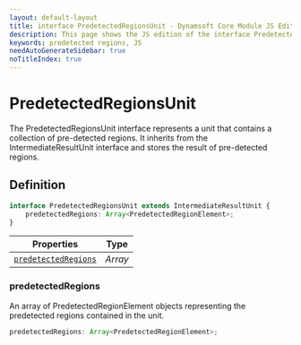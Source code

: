 ```yaml
---
layout: default-layout
title: interface PredetectedRegionsUnit - Dynamsoft Core Module JS Edition API Reference
description: This page shows the JS edition of the interface PredetectedRegionsUnit in Dynamsoft Core Module.
keywords: predetected regions, JS
needAutoGenerateSidebar: true
noTitleIndex: true
---
```


# PredetectedRegionsUnit

The PredetectedRegionsUnit interface represents a unit that contains a collection of pre-detected regions. It inherits from the IntermediateResultUnit interface and stores the result of pre-detected regions.

## Definition

```typescript
interface PredetectedRegionsUnit extends IntermediateResultUnit {
    predetectedRegions: Array<PredetectedRegionElement>;
}
```



| Properties | Type |
|--------|-------------|
| [`predetectedRegions`](#predetectedregions) | *Array<PredetectedRegionElement>* |


### predetectedRegions

 An array of PredetectedRegionElement objects representing the predetected regions contained in the unit.

```typescript
predetectedRegions: Array<PredetectedRegionElement>;
```